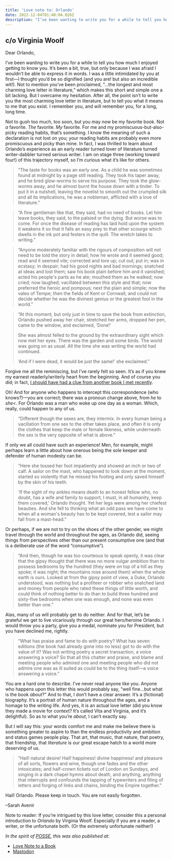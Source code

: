 ```yaml
---
title: 'Love note to: Orlando'
date: 2022-12-04T01:40:04.026Z
description: "I’ve been wanting to write you for a while to tell you how much I enjoyed getting to know you. It’s been a bit, true, but only because I was afraid I wouldn’t be able to express it in words. I was a little intimidated by you at first—I thought you’d be so dignified (and you are! but also an incredible wit!). Not to mention you’ve been proclaimed, '…the longest and most charming love letter in literature,' which makes this short and simple one a bit lacking. But I overcame my hesitation. After all, the point isn’t to write you the most charming love letter in literature, but to tell you what it means to me that you exist..."
---
```


## c/o Virginia Woolf

Dear Orlando,

I’ve been wanting to write you for a while to tell you how much I enjoyed getting to know you. It’s been a bit, true, but only because I was afraid I wouldn’t be able to express it in words. I was a little intimidated by you at first—I thought you’d be so dignified (and you are! but also an incredible wit!). Not to mention you’ve been proclaimed, “…the longest and most charming love letter in literature,” which makes this short and simple one a bit lacking. But I overcame my hesitation. After all, the point isn’t to write you the most charming love letter in literature, but to tell you what it means to me that you exist. I remember you, and will remember you, for a long, long time.

Not to gush too much, too soon, but you may now be my favorite book. Not *a* favorite. *The* favorite. *My* favorite. For me and my promiscuous-but-also-picky reading habits, that’s something. I know the meaning of such a declaration is not lost on you; your reading habits are probably even more promiscuous and picky than mine. In fact, I was thrilled to learn about Orlando’s experience as an early reader turned lover of literature turned writer-dabbler turned serious writer. I am on stage three (working toward four!) of this trajectory myself, so I’m curious what it’s like for others.

> “The taste for books was an early one. As a child he was sometimes found at midnight by a page still reading. They took his taper away, and he bred glow-worms to serve his purpose. They took the glow-worms away, and he almost burnt the house down with a tinder. To put it in a nutshell, leaving the novelist to smooth out the crumpled silk and all its implications, he was a nobleman, afflicted with a love of literature.”

> “A fine gentleman like that, they said, had no need of books. Let him leave books, they said, to the palsied or the dying. But worse was to come. For once the disease of reading has laid hold upon the system it weakens it so that it falls an easy prey to that other scourge which dwells in the ink pot and festers in the quill. The wretch takes to writing.”

> “Anyone moderately familiar with the rigours of composition will not need to be told the story in detail; how he wrote and it seemed good; read and it seemed vile; corrected and tore up; cut out; put in; was in ecstasy; in despair; had his good nights and bad mornings; snatched at ideas and lost them; saw his book plain before him and it vanished; acted his people's parts as he ate; mouthed them as he walked; now cried; now laughed; vacillated between this style and that; now preferred the heroic and pompous; next the plain and simple; now the vales of Tempe; then the fields of Kent or Cornwall; and could not decide whether he was the divinest genius or the greatest fool in the world.”

> “At this moment, but only just in time to save the book from extinction, Orlando pushed away her chair, stretched her arms, dropped her pen, came to the window, and exclaimed, ‘Done!’
> 
> She was almost felled to the ground by the extraordinary sight which now met her eyes. There was the garden and some birds. The world was going on as usual. All the time she was writing the world had continued.
> 
> ‘And if I were dead, it would be just the same!’ she exclaimed.”

Forgive me all the reminiscing, but I’ve rarely felt so seen. It’s as if you knew my earnest readerly/writerly heart from the beginning. And of course you did; in fact, [I should have had a clue from another book I met recently](https://lovenotetoabook.substack.com/p/to-a-writers-diary).

Oh! And for anyone who happens to intercept this correspondence (who knows?)—you are correct; there was a pronoun change above, from *he* to *she<*. For Orlando was a man who woke up one day as a woman. Which, really, could happen to any of us.

> “Different though the sexes are, they intermix. In every human being a vacillation from one sex to the other takes place, and often it is only the clothes that keep the male or female likeness, while underneath the sex is the very opposite of what is above.”

If only we all could have such an experience! Men, for example, might perhaps learn a little about how onerous being the sole keeper and defender of human modesty can be.

> “Here she tossed her foot impatiently and showed an inch or two of calf. A sailor on the mast, who happened to look down at the moment, started so violently that he missed his footing and only saved himself by the skin of his teeth. 
> 
> 'If the sight of my ankles means death to an honest fellow who, no doubt, has a wife and family to support, I must, in all humanity, keep them covered,' Orlando thought. Yet her legs were among her chiefest beauties. And she fell to thinking what an odd pass we have come to when all a woman's beauty has to be kept covered, lest a sailor may fall from a mast-head.”

Or perhaps, if we are not to try on the shoes of the other gender, we might travel through the world and throughout the ages, as Orlando did, seeing things from perspectives other than our present consumptive one (and that is a deliberate use of the word “consumptive”).

> “And then, though he was too courteous to speak openly, it was clear that the gipsy thought that there was no more vulgar ambition than to possess bedrooms by the hundred (they were on top of a hill as they spoke; it was night; the mountains rose around them) when the whole earth is ours. Looked at from the gipsy point of view, a Duke, Orlando understood, was nothing but a profiteer or robber who snatched land and money from people who rated these things of little worth, and could think of nothing better to do than to build three hundred and sixty-five bedrooms when one was enough, and none was even better than one.”

Alas, many of us will probably get to do neither. And for that, let’s be grateful we get to live vicariously through our great hero/heroine Orlando. I would throw you a party, give you a medal, nominate you for President, but you have declined me, rightly.

> “What has praise and fame to do with poetry? What has seven editions (the book had already gone into no less) got to do with the value of it? Was not writing poetry a secret transaction, a voice answering a voice? So that all this chatter and praise, and blame and meeting people who admired one and meeting people who did not admire one was as ill suited as could be to the thing itself—a voice answering a voice.”

You are a hard one to describe. I’ve never read anyone like you. Anyone who happens upon this letter this would probably say, “well fine…but what is the book *about*?” And to that, I don’t have a clear answer. It’s a (fictional) biography. It’s a portrait of human nature throughout the ages, and a homage to the writing life. And yes, it is an actual love letter (did you know they made a movie for context? It’s called Vita and Virginia, and it’s delightful). So as to what you’re *about*, I can’t exactly say. 

But I will say this: your words comfort me and make me believe there is something greater to aspire to than the endless productivity and ambition and status games people play. That art, that music, that nature, that poetry, that friendship, that *literature* is our great escape hatch to a world more deserving of us.

> “Hail! natural desire! Hail! happiness! divine happiness! and pleasure of all sorts, flowers and wine, though one fades and the other intoxicates; and half-crown tickets out of London on Sundays, and singing in a dark chapel hymns about death, and anything, anything that interrupts and confounds the tapping of typewriters and filing of letters and forging of links and chains, binding the Empire together.”

Hail! Orlando. Please keep in touch. You are not easily forgotten.

–Sarah Avenir

Note to reader: If you’re intrigued by this love letter, consider this a personal introduction to *Orlando* by Virginia Woolf. Especially if you are a reader, a writer, or the unfortunate both. (Or the extremely unfortunate neither!)

*In the spirit of [POSSE](https://indieweb.org/POSSE), this was also published at:*

* [Love Note to a Book](https://lovenotetoabook.substack.com/p/orlando)
* [Mastodon](https://tw.town/@sarahavenir/109481285731328222)
